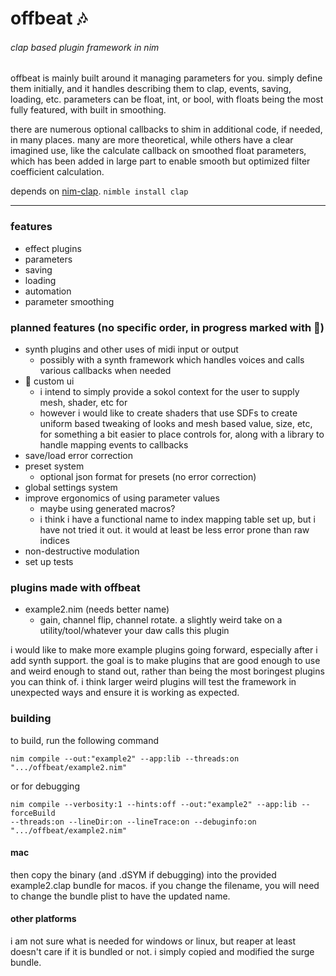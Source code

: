 # offbeat 🎶
###### clap based plugin framework in nim

offbeat is mainly built around it managing parameters for you. simply define them initially, and it handles describing them to clap, events, saving, loading, etc. parameters can be float, int, or bool, with floats being the most fully featured, with built in smoothing.

there are numerous optional callbacks to shim in additional code, if needed, in many places. many are more theoretical, while others have a clear imagined use, like the calculate callback on smoothed float parameters, which has been added in large part to enable smooth but optimized filter coefficient calculation.

depends on [nim-clap](https://github.com/morganholly/nim-clap). `nimble install clap`

---

### features
- effect plugins
- parameters
- saving
- loading
- automation
- parameter smoothing

### planned features (no specific order, in progress marked with 🧪)
- synth plugins and other uses of midi input or output
  - possibly with a synth framework which handles voices and calls various callbacks when needed
- 🧪 custom ui
  - i intend to simply provide a sokol context for the user to supply mesh, shader, etc for
  - however i would like to create shaders that use SDFs to create uniform based tweaking of looks and mesh based value, size, etc, for something a bit easier to place controls for, along with a library to handle mapping events to callbacks
- save/load error correction
- preset system
  - optional json format for presets (no error correction)
- global settings system
- improve ergonomics of using parameter values
  - maybe using generated macros?
  - i think i have a functional name to index mapping table set up, but i have not tried it out. it would at least be less error prone than raw indices
- non-destructive modulation
- set up tests

### plugins made with offbeat
- example2.nim (needs better name)
  - gain, channel flip, channel rotate. a slightly weird take on a utility/tool/whatever your daw calls this plugin

i would like to make more example plugins going forward, especially after i add synth support. the goal is to make plugins that are good enough to use and weird enough to stand out, rather than being the most boringest plugins you can think of. i think larger weird plugins will test the framework in unexpected ways and ensure it is working as expected.

### building
to build, run the following command
```
nim compile --out:"example2" --app:lib --threads:on ".../offbeat/example2.nim"
```
or for debugging
```
nim compile --verbosity:1 --hints:off --out:"example2" --app:lib --forceBuild
--threads:on --lineDir:on --lineTrace:on --debuginfo:on ".../offbeat/example2.nim"
```

#### mac
then copy the binary (and .dSYM if debugging) into the provided example2.clap bundle for macos. if you change the filename, you will need to change the bundle plist to have the updated name.

#### other platforms
i am not sure what is needed for windows or linux, but reaper at least doesn't care if it is bundled or not. i simply copied and modified the surge bundle.
